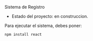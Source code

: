 <h1Z> Sistema de Registro</h1>

- Estado del proyecto: en construccion.

Para ejecutar el sistema, debes poner: 

````npm install react````
